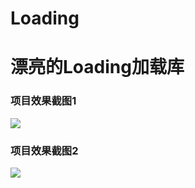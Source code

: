 # Loading
漂亮的Loading加载库
===
### 项目效果截图1
![](https://github.com/bjchenxz/Loading/raw/master/gif/screen.gif)  
### 项目效果截图2
![](https://github.com/bjchenxz/Loading/raw/master/gif/screen2.gif) 
